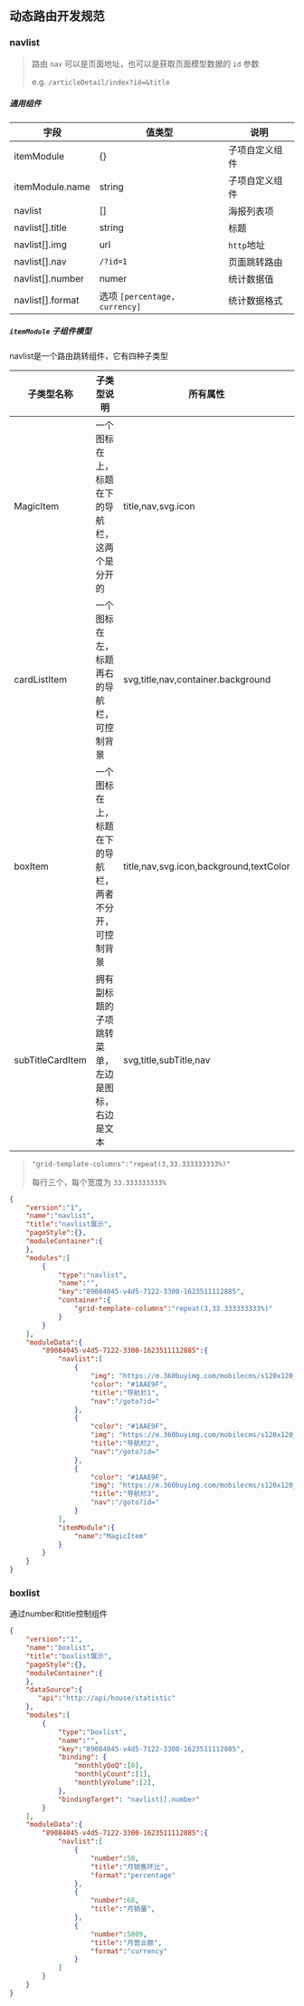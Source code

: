 ## 动态路由开发规范

### navlist

> 路由 `nav` 可以是页面地址，也可以是获取页面模型数据的 `id` 参数
>
> e.g. `/articleDetail/index?id=&title`

##### 通用组件

| 字段                  | 值类型          | 说明               |
| -------------------- | --------------- | ------------------ |
| itemModule           | {}              | 子项自定义组件      |
| itemModule.name      | string          | 子项自定义组件      |
| navlist              | []              |  海报列表项        |
| navlist[].title      | string          | 标题               |
| navlist[].img        | url             | `http`地址         |
| navlist[].nav        | `/?id=1`        | 页面跳转路由        |
| navlist[].number     | numer           | 统计数据值          |
| navlist[].format     | 选项 `[percentage, currency]`   | 统计数据格式   |


##### `itemModule` 子组件模型

navlist是一个路由跳转组件，它有四种子类型

| 子类型名称       | 子类型说明                                             | 所有属性                                |
| ---------------- | ------------------------------------------------------ | --------------------------------------- |
| MagicItem        | 一个图标在上，标题在下的导航栏，这两个是分开的         | title,nav,svg.icon                      |
| cardListItem     | 一个图标在左，标题再右的导航栏，可控制背景             | svg,title,nav,container.background      |
| boxItem          | 一个图标在上，标题在下的导航栏，两者不分开，可控制背景 | title,nav,svg.icon,background,textColor |
| subTitleCardItem | 拥有副标题的子项跳转菜单，左边是图标，右边是文本       | svg,title,subTitle,nav                  |

> `"grid-template-columns":"repeat(3,33.333333333%)" `
>
> 每行三个，每个宽度为 `33.333333333%`

```json
{
	"version":"1",
	"name":"navlist",
	"title":"navlist展示",
	"pageStyle":{},
	"moduleContainer":{
	},
	"modules":[
		{
			"type":"navlist",
			"name":"",
			"key":"89084045-v4d5-7122-3300-1623511112885",
            "container":{
                "grid-template-columns":"repeat(3,33.333333333%)" 
            }
		}
	],
	"moduleData":{
		"89084045-v4d5-7122-3300-1623511112885":{
			"navlist":[
                {
				    "img": "https://m.360buyimg.com/mobilecms/s120x120_jfs/t1/125678/35/5947/4868/5efbf28cEbf04a25a/e2bcc411170524f0.png",
                    "color": "#1AAE9F",
                    "title":"导航栏1",
                    "nav":"/goto?id="
                },
                {
					"color": "#1AAE9F",
                    "img": "https://m.360buyimg.com/mobilecms/s120x120_jfs/t1/125678/35/5947/4868/5efbf28cEbf04a25a/e2bcc411170524f0.png",
                    "title":"导航栏2",
                    "nav":"/goto?id="
                },
                {
					"color": "#1AAE9F",
                    "img": "https://m.360buyimg.com/mobilecms/s120x120_jfs/t1/135931/4/3281/5598/5efbf2c0Edbdc82c7/ed9861b4ddfb9f30.png",
                    "title":"导航栏3",
                    "nav":"/goto?id="
                }
            ],
            "itemModule":{
				"name":"MagicItem"
        	}
		}
	}
}
```

### boxlist

通过number和title控制组件

```json
{
	"version":"1",
	"name":"boxlist",
	"title":"boxlist展示",
	"pageStyle":{},
	"moduleContainer":{
	},	
	"dataSource":{
	   "api":"http://api/house/statistic"
	},
	"modules":[
		{
			"type":"boxlist",
			"name":"",
			"key":"89084045-v4d5-7122-3300-1623511112885",
			"binding": {
				"monthlyQoQ":[0],
				"monthlyCount":[1],
				"monthlyVolume":[2],
			},
			"bindingTarget": "navlist[].number"
		}
	],
	"moduleData":{
		"89084045-v4d5-7122-3300-1623511112885":{
			"navlist":[
				{
					"number":50,
                    "title":"月销售环比",
					"format":"percentage"
				},
                {
                    "number":68,
                    "title":"月销量",
				},
				{
                    "number":5809,
                    "title":"月营业额",
					"format":"currency"
				}
			]
		}
	}
}
```